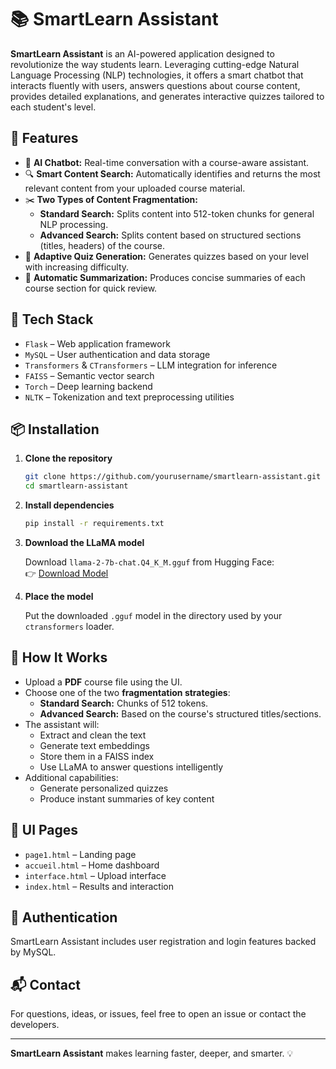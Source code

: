 # 📚 SmartLearn Assistant

**SmartLearn Assistant** is an AI-powered application designed to revolutionize the way students learn. Leveraging cutting-edge Natural Language Processing (NLP) technologies, it offers a smart chatbot that interacts fluently with users, answers questions about course content, provides detailed explanations, and generates interactive quizzes tailored to each student's level.

## 🚀 Features

- 🧠 **AI Chatbot:** Real-time conversation with a course-aware assistant.
- 🔍 **Smart Content Search:** Automatically identifies and returns the most relevant content from your uploaded course material.
- ✂️ **Two Types of Content Fragmentation:**
  - **Standard Search:** Splits content into 512-token chunks for general NLP processing.
  - **Advanced Search:** Splits content based on structured sections (titles, headers) of the course.
- 📝 **Adaptive Quiz Generation:** Generates quizzes based on your level with increasing difficulty.
- 📄 **Automatic Summarization:** Produces concise summaries of each course section for quick review.

## 🧰 Tech Stack

- `Flask` – Web application framework  
- `MySQL` – User authentication and data storage  
- `Transformers` & `CTransformers` – LLM integration for inference  
- `FAISS` – Semantic vector search  
- `Torch` – Deep learning backend  
- `NLTK` – Tokenization and text preprocessing utilities  

## 📦 Installation

1. **Clone the repository**
   ```bash
   git clone https://github.com/yourusername/smartlearn-assistant.git
   cd smartlearn-assistant
   ```

2. **Install dependencies**
   ```bash
   pip install -r requirements.txt
   ```

3. **Download the LLaMA model**

   Download `llama-2-7b-chat.Q4_K_M.gguf` from Hugging Face:  
   👉 [Download Model](https://huggingface.co/TheBloke/Llama-2-7B-Chat-GGUF/resolve/main/llama-2-7b-chat.Q4_K_M.gguf)

4. **Place the model**

   Put the downloaded `.gguf` model in the directory used by your `ctransformers` loader.

## 🧪 How It Works

- Upload a **PDF** course file using the UI.
- Choose one of the two **fragmentation strategies**:
  - **Standard Search:** Chunks of 512 tokens.
  - **Advanced Search:** Based on the course's structured titles/sections.
- The assistant will:
  - Extract and clean the text
  - Generate text embeddings
  - Store them in a FAISS index
  - Use LLaMA to answer questions intelligently
- Additional capabilities:
  - Generate personalized quizzes
  - Produce instant summaries of key content

## 📸 UI Pages

- `page1.html` – Landing page  
- `accueil.html` – Home dashboard  
- `interface.html` – Upload interface  
- `index.html` – Results and interaction  

## 🔐 Authentication

SmartLearn Assistant includes user registration and login features backed by MySQL.

## 📬 Contact

For questions, ideas, or issues, feel free to open an issue or contact the developers.

---

**SmartLearn Assistant** makes learning faster, deeper, and smarter. 💡
